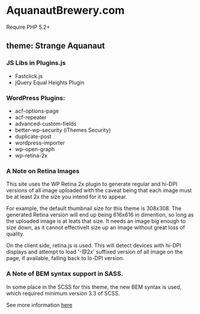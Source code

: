 # AquanautBrewery.com
Require PHP 5.2+

## theme: Strange Aquanaut

### JS Libs in Plugins.js
* Fastclick.js
* jQuery Equal Heights Plugin

### WordPress Plugins: 
* acf-options-page       
* acf-repeater           
* advanced-custom-fields 
* better-wp-security  (iThemes Security)   
* duplicate-post                    
* wordpress-importer     
* wp-open-graph          
* wp-retina-2x

### A Note on Retina Images
This site uses the WP Retina 2x plugin to generate regular and hi-DPI versions of 
all image uploaded with the caveat being that each image must be at least 2x the 
size you intend for it to appear.

For example, the default thumbnail size for this theme is 308x308. The generated 
Retina version will end up being 616x616 in dimention, so long as the uploaded 
image is at leats that size. It needs an image big enough to size down, as it 
cannot effectivelt size up an image without great loss of quality.

On the client side, retina.js is used. This will detect devices with hi-DPI displays 
and attempt to load '-@2x' suffixed version of all image on the page, if available, 
falling back to lo-DPI version.

### A Note of BEM syntax support in SASS.
In some place in the SCSS for this theme, the new BEM syntax is used, which required minimum version 3.3 of SCSS. 

See more information [here](http://mikefowler.me/2013/10/17/support-for-bem-modules-sass-3.3/)
